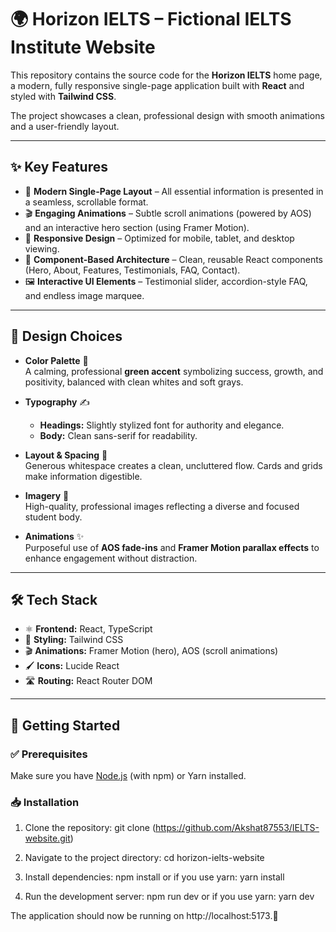 # 🌍 Horizon IELTS – Fictional IELTS Institute Website

This repository contains the source code for the **Horizon IELTS** home page, a modern, fully responsive single-page application built with **React** and styled with **Tailwind CSS**.  

The project showcases a clean, professional design with smooth animations and a user-friendly layout.

---

## ✨ Key Features

- 📄 **Modern Single-Page Layout** – All essential information is presented in a seamless, scrollable format.  
- 🎬 **Engaging Animations** – Subtle scroll animations (powered by AOS) and an interactive hero section (using Framer Motion).  
- 📱 **Responsive Design** – Optimized for mobile, tablet, and desktop viewing.  
- 🧩 **Component-Based Architecture** – Clean, reusable React components (Hero, About, Features, Testimonials, FAQ, Contact).  
- 🖼️ **Interactive UI Elements** – Testimonial slider, accordion-style FAQ, and endless image marquee.

---

## 🎨 Design Choices

- **Color Palette** 🌱  
  A calming, professional **green accent** symbolizing success, growth, and positivity, balanced with clean whites and soft grays.  

- **Typography** ✍️  
  - **Headings:** Slightly stylized font for authority and elegance.  
  - **Body:** Clean sans-serif for readability.  

- **Layout & Spacing** 📐  
  Generous whitespace creates a clean, uncluttered flow. Cards and grids make information digestible.  

- **Imagery** 📸  
  High-quality, professional images reflecting a diverse and focused student body.  

- **Animations** ✨  
  Purposeful use of **AOS fade-ins** and **Framer Motion parallax effects** to enhance engagement without distraction.  

---

## 🛠️ Tech Stack

- ⚛️ **Frontend:** React, TypeScript  
- 🎨 **Styling:** Tailwind CSS  
- 🎬 **Animations:** Framer Motion (hero), AOS (scroll animations)  
- 🖌️ **Icons:** Lucide React  
- 🛣️ **Routing:** React Router DOM  

---

## 🚀 Getting Started

### ✅ Prerequisites
Make sure you have [Node.js](https://nodejs.org/) (with npm) or Yarn installed.

### 📥 Installation

1. Clone the repository:
        git clone (https://github.com/Akshat87553/IELTS-website.git)

2. Navigate to the project directory:
        cd horizon-ielts-website


3. Install dependencies:
        npm install
        or if you use yarn:
        yarn install


4. Run the development server:
        npm run dev
        or if you use yarn:
        yarn dev


The application should now be running on http://localhost:5173.🎉

